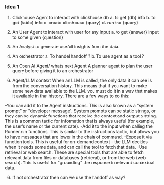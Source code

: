 ### Idea 1
1. Clickhouse Agent to interact with clickhouse db 
    a. to get {db} info 
    b. to get {table} info 
    c. create clickhouse {query} 
    d. run the {query}

2. An User Agent to interact with user for any input 
    a. to get {answer} input to some given {question}

3. An Analyst to generate usefull insights from the data.

4. An orchestrator
    a. To handel handoff ?
    b. To use agent as a tool ?

5. An Open Ai Agent/ whats next Agent 
     A planner agent to plan the user query before giving it to an orchestrator

7. Agent/LLM context
When an LLM is called, the only data it can see is from the conversation history. This means that if you want to make some new data available to the LLM, you must do it in a way that makes it available in that history. There are a few ways to do this:

-You can add it to the Agent instructions. This is also known as a "system prompt" or "developer message". System prompts can be static strings, or they can be dynamic functions that receive the context and output a string. This is a common tactic for information that is always useful (for example, the user's name or the current date).
-Add it to the input when calling the Runner.run functions. This is similar to the instructions tactic, but allows you to have messages that are lower in the chain of command.
-Expose it via function tools. This is useful for on-demand context - the LLM decides when it needs some data, and can call the tool to fetch that data.
-Use retrieval or web search. These are special tools that are able to fetch relevant data from files or databases (retrieval), or from the web (web search). This is useful for "grounding" the response in relevant contextual data.

6. If not orchestrator then can we use the handoff as way?

